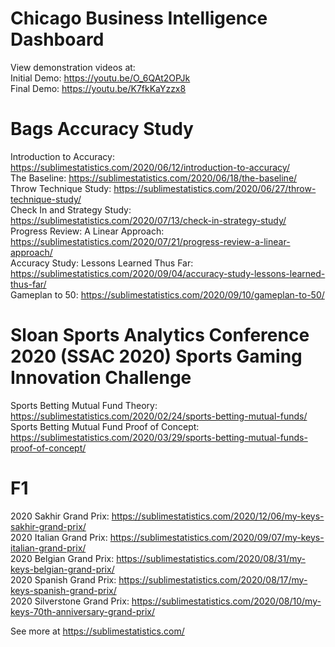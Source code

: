 # Chicago Business Intelligence Dashboard

View demonstration videos at: \
Initial Demo: https://youtu.be/O_6QAt2OPJk \
Final Demo: https://youtu.be/K7fkKaYzzx8 

# Bags Accuracy Study

Introduction to Accuracy: https://sublimestatistics.com/2020/06/12/introduction-to-accuracy/ \
The Baseline: https://sublimestatistics.com/2020/06/18/the-baseline/ \
Throw Technique Study: https://sublimestatistics.com/2020/06/27/throw-technique-study/ \
Check In and Strategy Study: https://sublimestatistics.com/2020/07/13/check-in-strategy-study/ \
Progress Review: A Linear Approach: https://sublimestatistics.com/2020/07/21/progress-review-a-linear-approach/ \
Accuracy Study: Lessons Learned Thus Far: https://sublimestatistics.com/2020/09/04/accuracy-study-lessons-learned-thus-far/ \
Gameplan to 50: https://sublimestatistics.com/2020/09/10/gameplan-to-50/ 

# Sloan Sports Analytics Conference 2020 (SSAC 2020) Sports Gaming Innovation Challenge

Sports Betting Mutual Fund Theory: https://sublimestatistics.com/2020/02/24/sports-betting-mutual-funds/ \
Sports Betting Mutual Fund Proof of Concept: https://sublimestatistics.com/2020/03/29/sports-betting-mutual-funds-proof-of-concept/

# F1 

2020 Sakhir Grand Prix: https://sublimestatistics.com/2020/12/06/my-keys-sakhir-grand-prix/ \
2020 Italian Grand Prix: https://sublimestatistics.com/2020/09/07/my-keys-italian-grand-prix/ \
2020 Belgian Grand Prix: https://sublimestatistics.com/2020/08/31/my-keys-belgian-grand-prix/ \
2020 Spanish Grand Prix: https://sublimestatistics.com/2020/08/17/my-keys-spanish-grand-prix/ \
2020 Silverstone Grand Prix: https://sublimestatistics.com/2020/08/10/my-keys-70th-anniversary-grand-prix/ 

See more at https://sublimestatistics.com/
